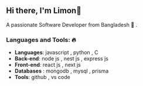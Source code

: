 

## Hi there, I'm Limon👋
A passionate Software Developer from Bangladesh 🚀 .

### Languages and Tools: 🔥

- **Languages**: 
javascript , python , C
- **Back-end**:
node js , nest js , express js 
- **Front-end**:
react js , next js
- **Databases** :
mongodb , mysql , prisma
- **Tools**:
github , vs code 

